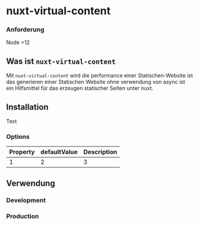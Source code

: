 # nuxt-virtual-content


### Anforderung

Node >12

## Was ist `nuxt-virtual-content`

Mit `nuxt-virtual-content` wird die performance einer Statischen-Website ist das generieren einer Statischen Website ohne verwendung von async ist ein Hilfsmittel für das erzeugen statischer Seiten unter nuxt.



## Installation

Text

### Options

| Property | defaultValue | Description |
| -------- | ------------ | ----------- |
| 1        | 2            | 3           |

## Verwendung



### Development

### Production